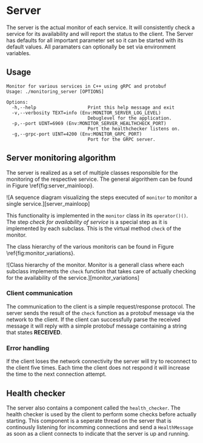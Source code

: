 # Server

The server is the actual monitor of each service. It will consistently check a service for its availability and will report the status to the client. The Server has defaults for all important parameter set so it can be started with its default values. All paramaters can optionally be set via environment variables.

## Usage

```text
Monitor for various services in C++ using gRPC and protobuf
Usage: ./monitoring_server [OPTIONS]

Options:
  -h,--help                   Print this help message and exit
  -v,--verbosity TEXT=info (Env:MONITOR_SERVER_LOG_LEVEL)
                              Debuglevel for the application.
  -p,--port UINT=6969 (Env:MONITOR_SERVER_HEALTHCHECK_PORT)
                              Port the healthchecker listens on.
  -g,--grpc-port UINT=4200 (Env:MONITOR_GRPC_PORT)
                              Port for the GRPC server.
```

## Server monitoring algorithm

The server is realized as a set of multiple classes responsible for the monitoring of the respective service. The general algorithem can be found in Figure \ref{fig:server_mainloop}.

![A sequence diagram visualizing the steps executed of `monitor` to monitor a single service.][server_mainloop]

This functionality is implemented in the `monitor` class in its `operator()()`. The step *check for availability of service* is a special step as it is implemented by each subclass. This is the virtual method `check` of the monitor.

The class hierarchy of the various monitoris can be found in Figure \ref{fig:monitor_variations}.

![Class hierarchy of the monitor. Monitor is a generall class where each subclass implements the `check` function that takes care of actually checking for the availability of the service.][monitor_variations]

### Client communication

The communication to the client is a simple request/response protocol. The server sends the result of the `check` function as a protobuf message via the network to the client. If the client can successfully parse the received message it will reply with a simple protobuf message containing a string that states **RECEIVED**.

### Error handling

If the client loses the network connectivity the server will try to reconnect to the client five times. Each time the client does not respond it will increase the time to the next connection attempt.

## Health checker

The server also contains a component called the `health_checker`. The health checker is used by the client to perform some checks before actually starting. This component is a seperate thread on the server that is continously listening for incomming connections and send a `HealthMessage` as soon as a client connects to indicate that the server is up and running.
